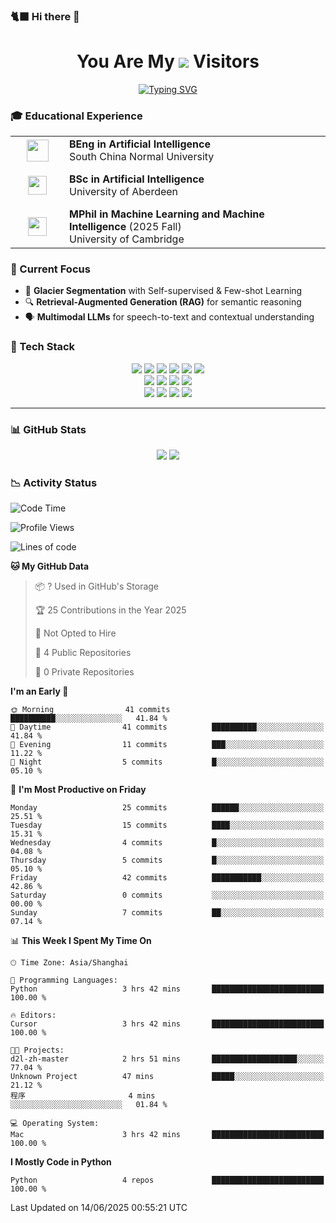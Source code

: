 ### 🐈‍⬛ Hi there 👋
<div align="center">
  <h1>
    You Are My <img src="https://profile-counter.glitch.me/Lancel0tz/count.svg"> Visitors
  </h1>
  <a href="https://git.io/typing-svg">
  <img src="https://readme-typing-svg.vercel.app?font=Fira+Code&pause=1000&center=true&vCenter=true&width=550&lines=An+Engineer+of+Artificial+Intelligence...;mostly+the+artificial+part..." alt="Typing SVG" />
  </a>
</div>


### 🎓 Educational Experience
<table>
  <tr>
    <td width="70" align="center" valign="middle">
      <img src="https://q0.itc.cn/q_70/images03/20250221/9db513114e9a443699abc991383312dc.png" width="35">
    </td>
    <td>
      <b>BEng in Artificial Intelligence</b><br>
      South China Normal University
    </td>
  </tr>
  <tr><td colspan="2" height="10"></td></tr> <!-- 空行分隔 -->
  
  <tr>
    <td width="70" align="center" valign="middle">
      <img src="https://upload.wikimedia.org/wikipedia/commons/e/e4/Shield_of_the_University_of_Aberdeen.svg" width="30">
    </td>
    <td>
      <b>BSc in Artificial Intelligence</b><br>
      University of Aberdeen
    </td>
  </tr>
  <tr><td colspan="2" height="10"></td></tr> <!-- 空行分隔 -->
  
  <tr>
    <td width="70" align="center" valign="middle">
      <img src="https://cdn.worldvectorlogo.com/logos/university-of-cambridge-2.svg" width="30">
    </td>
    <td>
      <b>MPhil in Machine Learning and Machine Intelligence</b> (2025 Fall)<br>
      University of Cambridge
    </td>
  </tr>
</table>


### 🔬 Current Focus

- 🧊 **Glacier Segmentation** with Self-supervised & Few-shot Learning
- 🔍 **Retrieval-Augmented Generation (RAG)** for semantic reasoning  
- 🗣️ **Multimodal LLMs** for speech-to-text and contextual understanding  

### 🧰 Tech Stack

<div align="center">

  <!-- Programming Languages -->
  <img src="https://img.shields.io/badge/Python-3776AB?style=flat&logo=python&logoColor=white" />
  <img src="https://img.shields.io/badge/JavaScript-F7DF1E?style=flat&logo=javascript&logoColor=black" />
  <img src="https://img.shields.io/badge/Java-007396?style=flat&logo=java&logoColor=white" />
  <img src="https://img.shields.io/badge/MATLAB-0076A8?style=flat&logo=mathworks&logoColor=white" />
  <img src="https://img.shields.io/badge/HTML5-E34F26?style=flat&logo=html5&logoColor=white" />
  <img src="https://img.shields.io/badge/CSS3-1572B6?style=flat&logo=css3&logoColor=white" />

  <br>

  <!-- AI / ML Frameworks -->
  <img src="https://img.shields.io/badge/PyTorch-EE4C2C?style=flat&logo=pytorch&logoColor=white" />
  <img src="https://img.shields.io/badge/TensorFlow-FF6F00?style=flat&logo=tensorflow&logoColor=white" />
  <img src="https://img.shields.io/badge/OpenCV-5C3EE8?style=flat&logo=opencv&logoColor=white" />
  <img src="https://img.shields.io/badge/LangChain-000000?style=flat&logo=LangChain&logoColor=white" />

  <br>

  <!-- Tools & Platforms -->
  <img src="https://img.shields.io/badge/Docker-2496ED?style=flat&logo=docker&logoColor=white" />
  <img src="https://img.shields.io/badge/Git-F05032?style=flat&logo=git&logoColor=white" />
  <img src="https://img.shields.io/badge/Linux-FCC624?style=flat&logo=linux&logoColor=black" />
  <img src="https://img.shields.io/badge/LaTeX-008080?style=flat&logo=latex&logoColor=white" />

</div>

---

### 📊 GitHub Stats

<div align="center">
  <img src="https://github-readme-stats.vercel.app/api?username=Lancel0tz&show_icons=true&theme=default&count_private=true" />
  <img src="https://github-readme-stats.vercel.app/api/top-langs/?username=Lancel0tz&layout=compact&hide=html&theme=default" />
</div>

### 📉 Activity Status
<!--START_SECTION:waka-->
![Code Time](http://img.shields.io/badge/Code%20Time-3%20hrs%2058%20mins-blue)

![Profile Views](http://img.shields.io/badge/Profile%20Views-0-blue)

![Lines of code](https://img.shields.io/badge/From%20Hello%20World%20I%27ve%20Written-13.5%20thousand%20lines%20of%20code-blue)

**🐱 My GitHub Data** 

> 📦 ? Used in GitHub's Storage 
 > 
> 🏆 25 Contributions in the Year 2025
 > 
> 🚫 Not Opted to Hire
 > 
> 📜 4 Public Repositories 
 > 
> 🔑 0 Private Repositories 
 > 
**I'm an Early 🐤** 

```text
🌞 Morning                41 commits          ██████████░░░░░░░░░░░░░░░   41.84 % 
🌆 Daytime                41 commits          ██████████░░░░░░░░░░░░░░░   41.84 % 
🌃 Evening                11 commits          ███░░░░░░░░░░░░░░░░░░░░░░   11.22 % 
🌙 Night                  5 commits           █░░░░░░░░░░░░░░░░░░░░░░░░   05.10 % 
```
📅 **I'm Most Productive on Friday** 

```text
Monday                   25 commits          ██████░░░░░░░░░░░░░░░░░░░   25.51 % 
Tuesday                  15 commits          ████░░░░░░░░░░░░░░░░░░░░░   15.31 % 
Wednesday                4 commits           █░░░░░░░░░░░░░░░░░░░░░░░░   04.08 % 
Thursday                 5 commits           █░░░░░░░░░░░░░░░░░░░░░░░░   05.10 % 
Friday                   42 commits          ███████████░░░░░░░░░░░░░░   42.86 % 
Saturday                 0 commits           ░░░░░░░░░░░░░░░░░░░░░░░░░   00.00 % 
Sunday                   7 commits           ██░░░░░░░░░░░░░░░░░░░░░░░   07.14 % 
```


📊 **This Week I Spent My Time On** 

```text
🕑︎ Time Zone: Asia/Shanghai

💬 Programming Languages: 
Python                   3 hrs 42 mins       █████████████████████████   100.00 % 

🔥 Editors: 
Cursor                   3 hrs 42 mins       █████████████████████████   100.00 % 

🐱‍💻 Projects: 
d2l-zh-master            2 hrs 51 mins       ███████████████████░░░░░░   77.04 % 
Unknown Project          47 mins             █████░░░░░░░░░░░░░░░░░░░░   21.12 % 
程序                       4 mins              ░░░░░░░░░░░░░░░░░░░░░░░░░   01.84 % 

💻 Operating System: 
Mac                      3 hrs 42 mins       █████████████████████████   100.00 % 
```

**I Mostly Code in Python** 

```text
Python                   4 repos             █████████████████████████   100.00 % 
```




 Last Updated on 14/06/2025 00:55:21 UTC
<!--END_SECTION:waka-->

